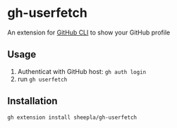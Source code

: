 # gh-userfetch

An extension for [GitHub CLI](https://github.com/cli/cli) to show your GitHub profile

## Usage

1. Authenticat with GitHub host: `gh auth login`
2. run `gh userfetch`

## Installation

```bash
gh extension install sheepla/gh-userfetch
```

